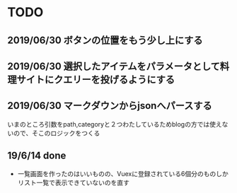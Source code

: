 # TODO

## 2019/06/30 ボタンの位置をもう少し上にする

## 2019/06/30 選択したアイテムをパラメータとして料理サイトにクエリーを投げるようにする

## 2019/06/30 マークダウンからjsonへパースする

いまのところ引数をpath,categoryと２つわたしているためblogの方では使えないので、そこのロジックをつくる

## 19/6/14 done

* 一覧画面を作ったのはいいものの、Vuexに登録されている6個分のものしかリスト一覧で表示できていないのを直す


